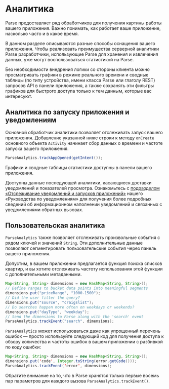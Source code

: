 # Аналитика

Parse предоставляет ряд обработчиков для получения картины работы вашего приложения. Важно понимать, как работает ваше приложение, насколько часто и в какое время.

В данном разделе описываются разные способы оснащения вашего приложения. Чтобы реализовать преимущества серверной аналитики Parse разработчики, использующие Parse для хранения и извлечения данных, уже могут воспользоваться статистикой на Parse.

Без необходимости внедрения логики со стороны клиента можно просматривать графики в режиме реального времени и сводные таблицы (по типу устройства, имени класса Parse или глаголу REST) запросов API в панели приложения, а также сохранять эти фильтры графиков для быстрого доступа только к тем данным, которые вас интересуют.

## Аналитика по запуску приложения и уведомлениям

Основной обработчик аналитики позволяет отслеживать запуск вашего приложения. Добавление указанной ниже строки к методу `onCreate` основного объекта `Activity` начинает сбор данных о времени и частоте запуска вашего приложения.

```java
ParseAnalytics.trackAppOpened(getIntent());
```

Графики и сводные таблицы статистики доступны в панели вашего приложения.

Доступны данные последующей аналитики, касающиеся доставки уведомлений и показателей просмотра. Ознакомьтесь с [подразделом &laquo;Отслеживание уведомлений и запусков приложений&raquo;](#receiving-tracking) нашего &laquo;Руководства по уведомлениям&raquo; для получения более подробных сведений об информационном наполнении уведомлений и связанных с уведомлениями обратных вызовах.

## Пользовательская аналитика

`ParseAnalytics` также позволяет отслеживать произвольные события с рядом ключей и значений `String`. Эти дополнительные данные позволяют сегментировать пользовательские события через панель вашего приложения.

Допустим, в вашем приложении предлагается функция поиска списков квартир, и вы хотите отслеживать частоту использования этой функции с дополнительными метаданными.

```java
Map<String, String> dimensions = new HashMap<String, String>();
// Define ranges to bucket data points into meaningful segments
dimensions.put("priceRange", "1000-1500");
// Did the user filter the query?
dimensions.put("source", "craigslist");
// Do searches happen more often on weekdays or weekends?
dimensions.put("dayType", "weekday");
// Send the dimensions to Parse along with the 'search' event
ParseAnalytics.trackEvent("search", dimensions);
```

`ParseAnalytics` может использоваться даже как упрощенный перечень ошибок &mdash; просто используйте следующий код для получения доступа к обзору количества и частоты ошибок в вашем приложении с разбивкой по коду ошибки:

```java
Map<String, String> dimensions = new HashMap<String, String>();
dimensions.put('code', Integer.toString(error.getCode()));
ParseAnalytics.trackEvent('error', dimensions);
```

Обратите внимание на то, что в Parse хранятся только первые восемь пар параметров для каждого вызова `ParseAnalytics.trackEvent()`.

